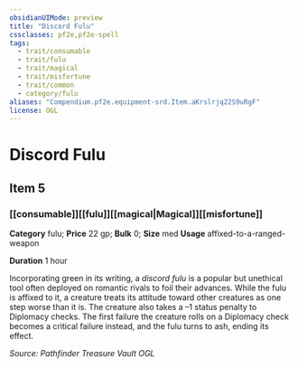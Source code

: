 ```yaml
---
obsidianUIMode: preview
title: "Discord Fulu"
cssclasses: pf2e,pf2e-spell
tags:
  - trait/consumable
  - trait/fulu
  - trait/magical
  - trait/misfortune
  - trait/common
  - category/fulu
aliases: "Compendium.pf2e.equipment-srd.Item.aKrslrjq22S9uRgF"
license: OGL
---
```

# Discord Fulu
## Item 5
### [[consumable]][[fulu]][[magical|Magical]][[misfortune]]

**Category** fulu; 
**Price** 22 gp; 
**Bulk** 0; **Size** med
**Usage** affixed-to-a-ranged-weapon

**Duration** 1 hour

Incorporating green in its writing, a _discord fulu_ is a popular but unethical tool often deployed on romantic rivals to foil their advances. While the fulu is affixed to it, a creature treats its attitude toward other creatures as one step worse than it is. The creature also takes a –1 status penalty to Diplomacy checks. The first failure the creature rolls on a Diplomacy check becomes a critical failure instead, and the fulu turns to ash, ending its effect.

*Source: Pathfinder Treasure Vault*
*OGL*